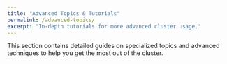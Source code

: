 ```yaml
---
title: "Advanced Topics & Tutorials"
permalink: /advanced-topics/
excerpt: "In-depth tutorials for more advanced cluster usage."
---
```


This section contains detailed guides on specialized topics and advanced techniques to help you get the most out of the cluster.